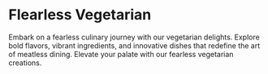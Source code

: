 # **Flearless Vegetarian**
Embark on a fearless culinary journey with our vegetarian delights. Explore bold flavors, vibrant ingredients, and innovative dishes that redefine the art of meatless dining. 
Elevate your palate with our fearless vegetarian creations.
